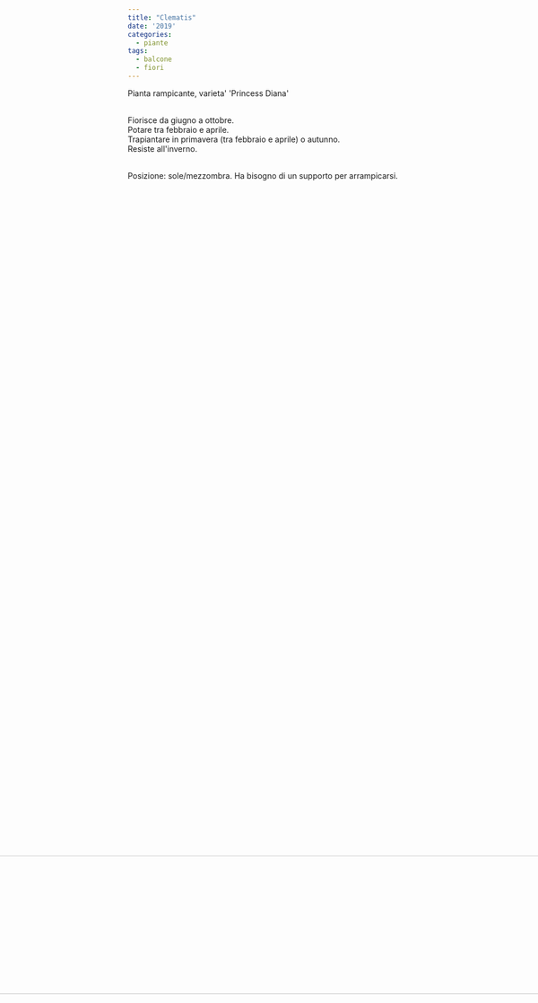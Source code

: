 ```yaml
---
title: "Clematis"
date: '2019'
categories:
  - piante
tags:
  - balcone
  - fiori
---
```

Pianta rampicante, varieta' 'Princess Diana'<br/><br/>

Fiorisce da giugno a ottobre.<br/>
Potare tra febbraio e aprile.<br/>
Trapiantare in primavera (tra febbraio e aprile) o autunno.<br/>
Resiste all'inverno.<br/><br/>

Posizione: sole/mezzombra. Ha bisogno di un supporto per arrampicarsi.<br/>

<img src="/piante/clematis_files/20191030_105444.jpg" alt="clematis" width="70%" style="transform:rotate(90deg);"/>